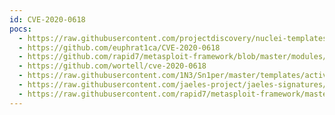 ```yaml
---
id: CVE-2020-0618
pocs:
  - https://raw.githubusercontent.com/projectdiscovery/nuclei-templates/master/cves/CVE-2020-0618.yaml
  - https://github.com/euphrat1ca/CVE-2020-0618
  - https://github.com/rapid7/metasploit-framework/blob/master/modules/exploits/windows/http/ssrs_navcorrector_viewstate.rb
  - https://github.com/wortell/cve-2020-0618
  - https://raw.githubusercontent.com/1N3/Sn1per/master/templates/active/CVE-2020-0618_-_Remote_Code_Execution_SQL_Server_Reporting_Services.sh
  - https://raw.githubusercontent.com/jaeles-project/jaeles-signatures/master/cves/sql-srs-rce-cve-2020-0618.yaml
  - https://raw.githubusercontent.com/rapid7/metasploit-framework/master/modules/exploits/windows/http/ssrs_navcorrector_viewstate.rb
---
```

